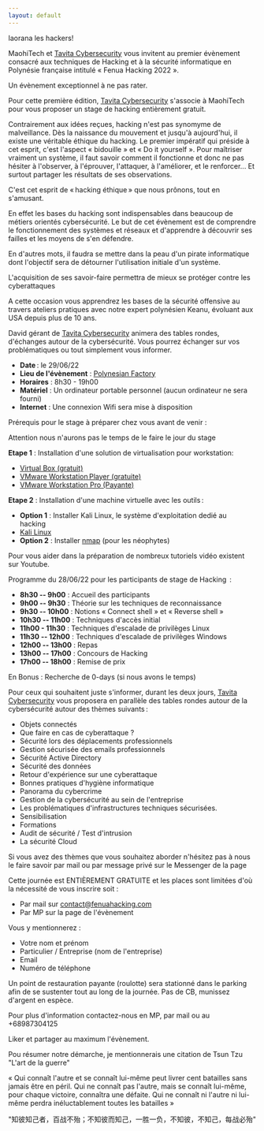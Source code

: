```yaml
---
layout: default
---
```


Iaorana les hackers!  

MaohiTech et [Tavita Cybersecurity](https://www.facebook.com/TCS987) vous invitent au premier évènement consacré aux techniques de Hacking et à la sécurité informatique en Polynésie française intitulé « Fenua Hacking 2022 ». 

Un évènement exceptionnel à ne pas rater.  

Pour cette première édition, [Tavita Cybersecurity](https://www.facebook.com/TCS987) s'associe à MaohiTech pour vous proposer un stage de hacking entièrement gratuit.  

Contrairement aux idées reçues, hacking n'est pas synomyme de malveillance. Dès la naissance du mouvement et jusqu'à aujourd'hui, il existe une véritable éthique du hacking. Le premier impératif qui préside à cet esprit, c'est l'aspect « bidouille » et « Do it  yourself ». Pour maîtriser vraiment un système, il faut savoir comment il fonctionne et donc ne pas hésiter à l'observer, à l'éprouver, l'attaquer, à l'améliorer, et le renforcer... Et surtout partager les résultats de ses observations. 

C'est cet esprit de « hacking éthique » que nous prônons, tout en s'amusant.  

En effet les bases du hacking sont indispensables dans beaucoup de métiers orientés cybersécurité. Le but de cet évènement est de comprendre le fonctionnement des systèmes et réseaux et d'apprendre à découvrir ses failles et les moyens de s'en défendre.  

En d'autres mots, il faudra se mettre dans la peau d'un pirate informatique dont l'objectif sera de détourner l'utilisation initiale d'un système.   

L'acquisition de ses savoir-faire permettra de mieux se protéger contre les cyberattaques 

A cette occasion vous apprendrez les bases de la sécurité offensive  au travers ateliers pratiques avec notre expert polynésien Keanu, évoluant aux USA depuis plus de 10 ans.   

David gérant de [Tavita Cybersecurity](https://www.facebook.com/TCS987) animera des tables rondes, d'échanges autour de la cybersécurité. Vous pourrez échanger sur vos problématiques ou tout simplement vous informer.  

-   **Date** : le 29/06/22 
-   **Lieu de l'évènement**  : [Polynesian  Factory](https://www.facebook.com/polynesianfactory/)  
-   **Horaires** : 8h30 - 19h00  
-   **Matériel** : Un ordinateur portable personnel (aucun ordinateur ne sera fourni)    
-   **Internet** :  Une connexion Wifi sera mise à disposition  

Prérequis pour le stage à préparer chez vous avant de venir :   

Attention nous n'aurons pas le temps de le faire le jour du stage   

**Etape 1** : Installation d'une solution de virtualisation pour workstation: 

-   [Virtual Box (gratuit)](https://www.virtualbox.org/)
-   [VMware Workstation Player (gratuite)](https://www.vmware.com/fr/products/workstation-player.html)
-   [VMware Workstation Pro (Payante)](https://www.vmware.com/fr/products/workstation-pro/workstation-pro-evaluation.html)


**Etape 2** : Installation d'une machine virtuelle avec les outils :

-   **Option 1** : Installer Kali Linux, le système d'exploitation dedié  au hacking  
-   [Kali Linux](https://www.youtube.com/watch?v=VHFjVQgCqOg) 
-   **Option 2** : Installer [nmap](https://nmap.org/)  (pour les néophytes)    

Pour vous aider dans la préparation de nombreux tutoriels vidéo existent sur Youtube. 

Programme du 28/06/22 pour les participants de stage de Hacking  :

-   **8h30 -- 9h00** : Accueil des participants  
-   **9h00 -- 9h30** : Théorie sur les techniques de reconnaissance 
-   **9h30 -- 10h00** : Notions « Connect  shell » et « Reverse shell » 
-   **10h30 -- 11h00** : Techniques d'accès initial  
-   **11h00 - 11h30** : Techniques d'escalade de privilèges Linux  
-   **11h30 -- 12h00** : Techniques d'escalade de privilèges Windows  
-   **12h00 -- 13h00** : Repas  
-   **13h00 -- 17h00** : Concours de Hacking  
-   **17h00 -- 18h00** : Remise de prix  

En Bonus : Recherche de 0-days (si nous avons le temps)  

Pour ceux qui souhaitent juste s'informer, durant les deux jours, [Tavita Cybersecurity](https://www.facebook.com/TCS987) vous proposera en parallèle des tables rondes autour de la cybersécurité autour des thèmes suivants : 

-   Objets connectés 
-   Que faire en cas de cyberattaque ? 
-   Sécurité lors des déplacements professionnels 
-   Gestion sécurisée des emails professionnels 
-   Sécurité Active Directory 
-   Sécurité des données 
-   Retour d'expérience sur une cyberattaque 
-   Bonnes pratiques d'hygiène informatique 
-   Panorama du cybercrime 
-   Gestion de la cybersécurité au sein de l'entreprise 
-   Les problématiques d'infrastructures techniques sécurisées. 
-   Sensibilisation 
-   Formations 
-   Audit de sécurité / Test d'intrusion 
-   La sécurité Cloud 

Si vous avez des thèmes que vous souhaitez aborder n'hésitez pas à nous le faire savoir par mail ou par message privé sur le Messenger de la page 

Cette journée est ENTIÈREMENT GRATUITE et les places sont limitées d'où la nécessité de vous inscrire soit : 

-   Par mail sur <contact@fenuahacking.com>  
-   Par MP sur la page de l'évènement 

Vous y mentionnerez : 

-   Votre nom et prénom 
-   Particulier / Entreprise (nom de l'entreprise) 
-   Email  
-   Numéro de téléphone 

Un point de restauration payante (roulotte) sera stationné dans le parking afin de se sustenter tout au long de la journée. Pas de CB, munissez d'argent en espèce.  

Pour plus d'information contactez-nous en MP, par mail ou au +68987304125  

Liker et partager au maximum l'évènement. 

Pou résumer notre démarche, je mentionnerais une citation de Tsun Tzu "L'art de la guerre"  

« Qui connaît l'autre et se connaît lui-même peut livrer cent batailles sans jamais être en péril. Qui ne connaît pas l'autre, mais se connaît lui-même, pour chaque victoire, connaîtra une défaite. Qui ne connaît ni l'autre ni lui-même perdra inéluctablement toutes les batailles » 

"知彼知己者，百战不殆；不知彼而知己，一胜一负，不知彼，不知己，每战必殆"
